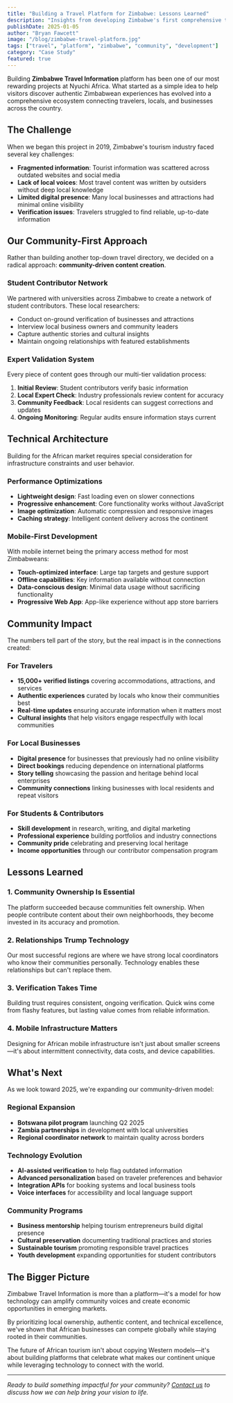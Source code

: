 ```yaml
---
title: "Building a Travel Platform for Zimbabwe: Lessons Learned"
description: "Insights from developing Zimbabwe's first comprehensive travel information platform, from community engagement to technical architecture."
publishDate: 2025-01-05
author: "Bryan Fawcett"
image: "/blog/zimbabwe-travel-platform.jpg"
tags: ["travel", "platform", "zimbabwe", "community", "development"]
category: "Case Study"
featured: true
---
```


Building **Zimbabwe Travel Information** platform has been one of our most rewarding projects at Nyuchi Africa. What started as a simple idea to help visitors discover authentic Zimbabwean experiences has evolved into a comprehensive ecosystem connecting travelers, locals, and businesses across the country.

## The Challenge

When we began this project in 2019, Zimbabwe's tourism industry faced several key challenges:

- **Fragmented information**: Tourist information was scattered across outdated websites and social media
- **Lack of local voices**: Most travel content was written by outsiders without deep local knowledge  
- **Limited digital presence**: Many local businesses and attractions had minimal online visibility
- **Verification issues**: Travelers struggled to find reliable, up-to-date information

## Our Community-First Approach

Rather than building another top-down travel directory, we decided on a radical approach: **community-driven content creation**.

### Student Contributor Network
We partnered with universities across Zimbabwe to create a network of student contributors. These local researchers:
- Conduct on-ground verification of businesses and attractions
- Interview local business owners and community leaders
- Capture authentic stories and cultural insights
- Maintain ongoing relationships with featured establishments

### Expert Validation System
Every piece of content goes through our multi-tier validation process:
1. **Initial Review**: Student contributors verify basic information
2. **Local Expert Check**: Industry professionals review content for accuracy
3. **Community Feedback**: Local residents can suggest corrections and updates
4. **Ongoing Monitoring**: Regular audits ensure information stays current

## Technical Architecture

Building for the African market requires special consideration for infrastructure constraints and user behavior.

### Performance Optimizations
- **Lightweight design**: Fast loading even on slower connections
- **Progressive enhancement**: Core functionality works without JavaScript
- **Image optimization**: Automatic compression and responsive images
- **Caching strategy**: Intelligent content delivery across the continent

### Mobile-First Development
With mobile internet being the primary access method for most Zimbabweans:
- **Touch-optimized interface**: Large tap targets and gesture support
- **Offline capabilities**: Key information available without connection
- **Data-conscious design**: Minimal data usage without sacrificing functionality
- **Progressive Web App**: App-like experience without app store barriers

## Community Impact

The numbers tell part of the story, but the real impact is in the connections created:

### For Travelers
- **15,000+ verified listings** covering accommodations, attractions, and services
- **Authentic experiences** curated by locals who know their communities best
- **Real-time updates** ensuring accurate information when it matters most
- **Cultural insights** that help visitors engage respectfully with local communities

### For Local Businesses
- **Digital presence** for businesses that previously had no online visibility
- **Direct bookings** reducing dependence on international platforms
- **Story telling** showcasing the passion and heritage behind local enterprises
- **Community connections** linking businesses with local residents and repeat visitors

### For Students & Contributors
- **Skill development** in research, writing, and digital marketing
- **Professional experience** building portfolios and industry connections
- **Community pride** celebrating and preserving local heritage
- **Income opportunities** through our contributor compensation program

## Lessons Learned

### 1. Community Ownership Is Essential
The platform succeeded because communities felt ownership. When people contribute content about their own neighborhoods, they become invested in its accuracy and promotion.

### 2. Relationships Trump Technology
Our most successful regions are where we have strong local coordinators who know their communities personally. Technology enables these relationships but can't replace them.

### 3. Verification Takes Time
Building trust requires consistent, ongoing verification. Quick wins come from flashy features, but lasting value comes from reliable information.

### 4. Mobile Infrastructure Matters
Designing for African mobile infrastructure isn't just about smaller screens—it's about intermittent connectivity, data costs, and device capabilities.

## What's Next

As we look toward 2025, we're expanding our community-driven model:

### Regional Expansion
- **Botswana pilot program** launching Q2 2025
- **Zambia partnerships** in development with local universities  
- **Regional coordinator network** to maintain quality across borders

### Technology Evolution
- **AI-assisted verification** to help flag outdated information
- **Advanced personalization** based on traveler preferences and behavior
- **Integration APIs** for booking systems and local business tools
- **Voice interfaces** for accessibility and local language support

### Community Programs
- **Business mentorship** helping tourism entrepreneurs build digital presence
- **Cultural preservation** documenting traditional practices and stories
- **Sustainable tourism** promoting responsible travel practices
- **Youth development** expanding opportunities for student contributors

## The Bigger Picture

Zimbabwe Travel Information is more than a platform—it's a model for how technology can amplify community voices and create economic opportunities in emerging markets.

By prioritizing local ownership, authentic content, and technical excellence, we've shown that African businesses can compete globally while staying rooted in their communities.

The future of African tourism isn't about copying Western models—it's about building platforms that celebrate what makes our continent unique while leveraging technology to connect with the world.

---

*Ready to build something impactful for your community? [Contact us](/marketing/contact) to discuss how we can help bring your vision to life.*